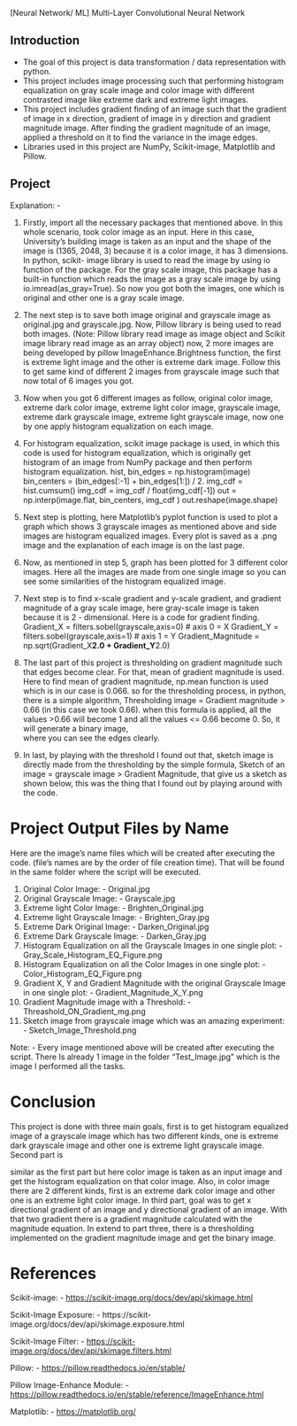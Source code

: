 [Neural Network/ ML] Multi-Layer Convolutional Neural Network

## Introduction

- The goal of this project is data transformation / data representation with
    python.
- This project includes image processing such that performing histogram
    equalization on gray scale image and color image with different contrasted
    image like extreme dark and extreme light images.
- This project includes gradient finding of an image such that the gradient of
    image in x direction, gradient of image in y direction and gradient
    magnitude image. After finding the gradient magnitude of an image,
    applied a threshold on it to find the variance in the image edges.
- Libraries used in this project are NumPy, Scikit-image, Matplotlib and
    Pillow.

## Project

Explanation: -

1. Firstly, import all the necessary packages that mentioned above. In this
    whole scenario, took color image as an input. Here in this case, University’s
    building image is taken as an input and the shape of the image is (1365,
    2048, 3) because it is a color image, it has 3 dimensions. In python, scikit-
    image library is used to read the image by using io function of the package.
    For the gray scale image, this package has a built-in function which reads
    the image as a gray scale image by using io.imread(as_gray=True). So now
    you got both the images, one which is original and other one is a gray scale
    image.



2. The next step is to save both image original and grayscale image as
    original.jpg and grayscale.jpg. Now, Pillow library is being used to read both
    images. (Note: Pillow library read image as image object and Scikit image
    library read image as an array object) now, 2 more images are being
    developed by pillow ImageEnhance.Brightness function, the first is extreme
    light image and the other is extreme dark image. Follow this to get same
    kind of different 2 images from grayscale image such that now total of 6
    images you got.
3. Now when you got 6 different images as follow, original color image,
    extreme dark color image, extreme light color image, grayscale image,
    extreme dark grayscale image, extreme light grayscale image, now one by
    one apply histogram equalization on each image.


4. For histogram equalization, scikit image package is used, in which this code
    is used for histogram equalization, which is originally get histogram of an
    image from NumPy package and then perform histogram equalization.
       hist, bin_edges = np.histogram(image)
       bin_centers = (bin_edges[:-1] + bin_edges[1:]) / 2.
       img_cdf = hist.cumsum()
       img_cdf = img_cdf / float(img_cdf[-1])
       out = np.interp(image.flat, bin_centers, img_cdf )
       out.reshape(image.shape)

5. Next step is plotting, here Matplotlib’s pyplot function is used to plot a
    graph which shows 3 grayscale images as mentioned above and side images
    are histogram equalized images. Every plot is saved as a .png image and the
    explanation of each image is on the last page.
6. Now, as mentioned in step 5, graph has been plotted for 3 different color
    images. Here all the images are made from one single image so you can see
    some similarities of the histogram equalized image.


7. Next step is to find x-scale gradient and y-scale gradient, and gradient
    magnitude of a gray scale image, here gray-scale image is taken because it
    is 2 - dimensional. Here is a code for gradient finding.
       Gradient_X = filters.sobel(grayscale,axis=0) # axis 0 = X
       Gradient_Y = filters.sobel(grayscale,axis=1) # axis 1 = Y
       Gradient_Magnitude = np.sqrt(Gradient_X**2.0 + Gradient_Y**2.0)


8. The last part of this project is thresholding on gradient magnitude such that
    edges become clear. For that, mean of gradient magnitude is used. Here to
    find mean of gradient magnitude, np.mean function is used which is in our
    case is 0.066. so for the thresholding process, in python, there is a simple
    algorithm, Thresholding image = Gradient magnitude > 0.66 (in this case we
    took 0.66). when this formula is applied, all the values >0.66 will become 1 and 
    all the values <= 0.66 become 0. So, it will generate a binary image,    
    where you can see the edges clearly.

9. In last, by playing with the threshold I found out that, sketch image is
    directly made from the thresholding by the simple formula, Sketch of an
    image = grayscale image > Gradient Magnitude, that give us a sketch as
    shown below, this was the thing that I found out by playing around with the
    code.

# Project Output Files by Name

Here are the image’s name files which will be created after executing the code.
(file’s names are by the order of file creation time). That will be found in the same
folder where the script will be executed.

1. Original Color Image: - Original.jpg
2. Original Grayscale Image: - Grayscale.jpg
3. Extreme light Color Image: - Brighten_Original.jpg
4. Extreme light Grayscale Image: - Brighten_Gray.jpg
5. Extreme Dark Original Image: - Darken_Original.jpg
6. Extreme Dark Grayscale Image: - Darken_Gray.jpg
7. Histogram Equalization on all the Grayscale Images in one single plot: -
    Gray_Scale_Histogram_EQ_Figure.png
8. Histogram Equalization on all the Color Images in one single plot: -
    Color_Histogram_EQ_Figure.png
9. Gradient X, Y and Gradient Magnitude with the original Grayscale Image in
    one single plot: - Gradient_Magnitude_X_Y.png
10. Gradient Magnitude image with a Threshold: -
    Threashold_ON_Gradient_mg.png
11. Sketch image from grayscale image which was an amazing experiment: -
    Sketch_Image_Threshold.png

Note: - Every image mentioned above will be created after executing the script.
There Is already 1 image in the folder “Test_Image.jpg” which is the image I
performed all the tasks.

# Conclusion

This project is done with three main goals, first is to get histogram equalized
image of a grayscale image which has two different kinds, one is extreme dark
grayscale image and other one is extreme light grayscale image. Second part is


similar as the first part but here color image is taken as an input image and get
the histogram equalization on that color image. Also, in color image there are 2
different kinds, first is an extreme dark color image and other one is an extreme
light color image. In third part, goal was to get x directional gradient of an image
and y directional gradient of an image. With that two gradient there is a gradient
magnitude calculated with the magnitude equation. In extend to part three, there
is a thresholding implemented on the gradient magnitude image and get the
binary image.

# References

Scikit-image: - https://scikit-image.org/docs/dev/api/skimage.html

Scikit-Image Exposure: - https://scikit-
image.org/docs/dev/api/skimage.exposure.html

Scikit-Image Filter: - https://scikit-image.org/docs/dev/api/skimage.filters.html

Pillow: - https://pillow.readthedocs.io/en/stable/

Pillow Image-Enhance Module: -
https://pillow.readthedocs.io/en/stable/reference/ImageEnhance.html

Matplotlib: - https://matplotlib.org/


